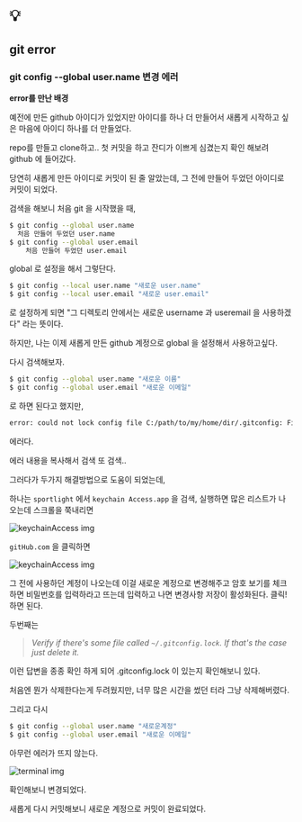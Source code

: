 # 💡

## git error 

### git config --global user.name 변경 에러

**error를 만난 배경**

예전에 만든 github 아이디가 있었지만 아이디를 하나 더 만들어서 새롭게 시작하고 싶은 마음에 아이디 하나를 더 만들었다. 

repo를 만들고 clone하고..  첫 커밋을 하고 잔디가 이쁘게 심겼는지 확인 해보려 github 에 들어갔다.

당연히 새롭게 만든 아이디로 커밋이 된 줄 알았는데, 그 전에 만들어 두었던 아이디로 커밋이 되었다. 

검색을 해보니 처음 git 을 시작했을 때,

```bash
$ git config --global user.name
  처음 만들어 두었던 user.name
$ git config --global user.email
	처음 만들어 두었던 user.email
```

global 로 설정을 해서 그렇단다.

```bash
$ git config --local user.name "새로운 user.name"
$ git config --local user.email "새로운 user.email"
```

로 설정하게 되면 "그 디렉토리 안에서는 새로운 username 과 useremail 을 사용하겠다" 라는 뜻이다.

하지만, 나는 이제 새롭게 만든 github 계정으로 global 을 설정해서 사용하고싶다.

다시 검색해보자.

```bash
$ git config --global user.name "새로운 이름"
$ git config --global user.email "새로운 이메일"
```

로 하면 된다고 했지만,

```bash
error: could not lock config file C:/path/to/my/home/dir/.gitconfig: File exists
```

에러다.

에러 내용을 복사해서 검색 또 검색..

 그러다가 두가지 해결방법으로 도움이 되었는데, 

하나는 `sportlight`  에서  `keychain Access.app` 을 검색, 실행하면 많은 리스트가 나오는데 스크롤을 쭉내리면 

![keychainAccess img](/Users/seongjeonghye/Documents/kiyoesjh/keychainAccess_img1.png)

`gitHub.com` 을 클릭하면

![keychainAccess img](/Users/seongjeonghye/Documents/kiyoesjh/keychainAccess_img2.png)

그 전에 사용하던 계정이 나오는데 이걸 새로운 계정으로 변경해주고 암호 보기를 체크하면 비밀번호를 입력하라고 뜨는데 입력하고 나면 변경사항 저장이 활성화된다. 클릭! 하면 된다.

두번째는

> *Verify if there's some file called `~/.gitconfig.lock`. If that's the case just delete it.*

이런 답변을 종종 확인 하게 되어 .gitconfig.lock 이 있는지 확인해보니 있다.

처음엔 뭔가 삭제한다는게 두려웠지만, 너무 많은 시간을 썼던 터라 그냥 삭제해버렸다.

그리고 다시 

```bash
$ git config --global user.name "새로운계정"
$ git config --global user.email "새로운 이메일"
```

아무런 에러가 뜨지 않는다.

![terminal img](/Users/seongjeonghye/Documents/kiyoesjh/terminal_img1.png)

확인해보니 변경되었다.

새롭게 다시 커밋해보니 새로운 계정으로 커밋이 완료되었다.
